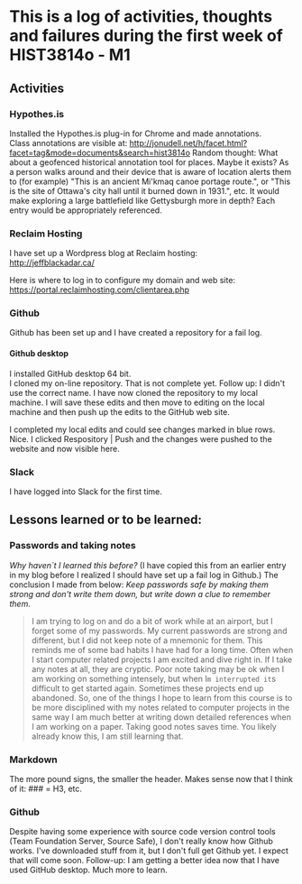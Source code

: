 # This is a log of activities, thoughts and failures during the first week of HIST3814o - M1

## Activities
### Hypothes.is
Installed the Hypothes.is plug-in for Chrome and made annotations.  
Class annotations are visible at:
http://jonudell.net/h/facet.html?facet=tag&mode=documents&search=hist3814o
Random thought: What about a geofenced historical annotation tool for places.  Maybe it exists?  As a person walks around and their device that is aware of location alerts them to (for example) "This is an ancient Mi'kmaq canoe portage route.", or "This is the site of Ottawa's city hall until it burned down in 1931.", etc.  It would make exploring a large battlefield like Gettysburgh more in depth?  Each entry would be appropriately referenced.

### Reclaim Hosting
I have set up a Wordpress blog at Reclaim hosting:  
http://jeffblackadar.ca/

Here is where to log in to configure my domain and web site: 
https://portal.reclaimhosting.com/clientarea.php

### Github
Github has been set up and I have created a repository for a fail log.

#### Github desktop
I installed GitHub desktop 64 bit.  
I cloned my on-line repository.  That is not complete yet.
Follow up: I didn't use the correct name.  I have now cloned the repository to my local machine.  I will save these edits and then move to editing on the local machine and then push up the edits to the GitHub web site.

I completed my local edits and could see changes marked in blue rows.  Nice.
I clicked Respository | Push and the changes were pushed to the website and now visible here.

### Slack
I have logged into Slack for the first time.

## Lessons learned or to be learned:
### Passwords and taking notes

*Why haven`t I learned this before?*
(I have copied this from an earlier entry in my blog before I realized I should have set up a fail log in Github.)
The conclusion I made from below: _Keep passwords safe by making them strong and don't write them down, but write down a clue to remember them._

>I am trying to log on and do a bit of work while at an airport, but I forget some of my passwords. My current passwords are strong and different, but I did not keep note of a mnemonic for them. This reminds me of some bad habits I have had for a long time. Often when I start computer related projects I am excited and dive right in. If I take any notes at all, they are cryptic. Poor note taking may be ok when I am working on something intensely, but when I`m interrupted it`s difficult to get started again. Sometimes these projects end up abandoned. So, one of the things I hope to learn from this course is to be more disciplined with my notes related to computer projects in the same way I am much better at writing down detailed references when I am working on a paper. Taking good notes saves time. You likely already know this, I am still learning that.

### Markdown
The more pound signs, the smaller the header.  Makes sense now that I think of it: ### = H3, etc.

### Github
Despite having some experience with source code version control tools (Team Foundation Server, Source Safe), I don't really know how Github works. I've downloaded stuff from it, but I don't full get Github yet. I expect that will come soon. 
Follow-up: I am getting a better idea now that I have used GitHub desktop.  Much more to learn.
